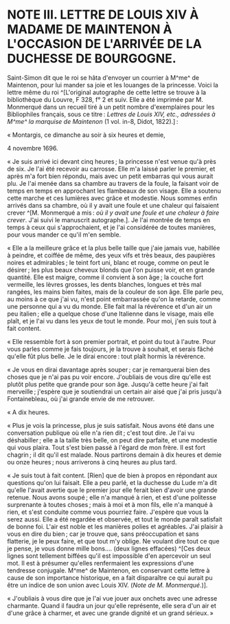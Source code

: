 # NOTE III. LETTRE DE LOUIS XIV À MADAME DE MAINTENON À L'OCCASION DE L'ARRIVÉE DE LA DUCHESSE DE BOURGOGNE.

Saint-Simon dit que le roi se hâta d'envoyer un courrier à M^me^ de Maintenon,
pour lui mander sa joie et les louanges de la princesse. Voici la lettre même
du roi ^[L'original autographe de cette lettre se trouve à la bibliothèque du
Louvre, F 328, f° 2 et suiv. Elle a été imprimée par M. Monmerqué dans un
recueil tiré à un petit nombre d'exemplaires pour les Bibliophiles français,
sous ce titre : *Lettres de Louis XIV, etc., adressées à M^me^ la marquise de
Maintenon* (1 vol. in-8, Didot, 1822).] :

« Montargis, ce dimanche au soir à six heures et demie,

4 novembre 1696.

« Je suis arrivé ici devant cinq heures ; la princesse n'est venue qu'à près de
six. Je l'ai été recevoir au carrosse. Elle m'a laissé parler le premier, et
après m'a fort bien répondu, mais avec un petit embarras qui vous aurait plu.
Je l'ai menée dans sa chambre au travers de la foule, la faisant voir de temps
en temps en approchant les flambeaux de son visage. Elle a soutenu cette
marche et ces lumières avec grâce et modestie. Nous sommes enfin arrivés dans
sa chambre, où il y avait une foule et une chaleur qui faisaient crever ^[M.
Monmerqué a mis : *où il y avait une foule et une chaleur à faire crever*. J'ai
suivi le manuscrit autographe.]. Je l'ai montrée de temps en temps à ceux qui
s'approchaient, et je l'ai considérée de toutes manières, pour vous mander ce
qu'il m'en semble.

« Elle a la meilleure grâce et la plus belle taille que j'aie jamais vue,
habillée à peindre, et coiffée de même, des yeux vifs et très beaux, des
paupières noires et admirables ; le teint fort uni, blanc et rouge, comme on
peut le désirer ; les plus beaux cheveux blonds que l'on puisse voir, et en
grande quantité. Elle est maigre, comme il convient à son âge ; la couche fort
vermeille, les lèvres grosses, les dents blanches, longues et très mal
rangées, les mains bien faites, mais de la couleur de son âge. Elle parle peu,
au moins à ce que j'ai vu, n'est point embarrassée qu'on la retarde, comme une
personne qui a vu du monde. Elle fait mal la révérence et d'un air un peu
italien ; elle a quelque chose d'une Italienne dans le visage, mais elle plaît,
et je l'ai vu dans les yeux de tout le monde. Pour moi, j'en suis tout à fait
content.

« Elle ressemble fort à son premier portrait, et point du tout à l'autre. Pour
vous parles comme je fais toujours, je la trouve à souhait, et serais fâché
qu'elle fût plus belle. Je le dirai encore : tout plaît hormis la révérence.

« Je vous en dirai davantage après souper ; car je remarquerai bien des choses
que je n'ai pas pu voir encore. J'oubliais de vous dire qu'elle est plutôt
plus petite que grande pour son âge. Jusqu'à cette heure j'ai fait merveille ;
j'espère que je soutiendrai un certain air aisé que j'ai pris jusqu'à
Fontainebleau, où j'ai grande envie de me retrouver.

« A dix heures.

« Plus je vois la princesse, plus je suis satisfait. Nous avons été dans une
conversation publique où elle n'a rien dit ; c'est tout dire. Je l'ai vu
déshabiller ; elle a la taille très belle, on peut dire parfaite, et une
modestie qui vous plaira. Tout s'est bien passé à l'égard de mon frère. Il est
fort chagrin ; il dit qu'il est malade. Nous partirons demain à dix heures et
demie ou onze heures ; nous arriverons à cinq heures au plus tard.

« Je suis tout à fait content. [Rien] que de bien à propos en répondant aux
questions qu'on lui faisait. Elle a peu parlé, et la duchesse du Lude m'a dit
qu'elle l'avait avertie que le premier jour elle ferait bien d'avoir une
grande retenue. Nous avons soupé ; elle n'a manqué à rien, et est d'une
politesse surprenante à toutes choses ; mais à moi et à mon fils, elle n'a
manqué à rien, et s'est conduite comme vous pourriez faire. J'espère que vous
la serez aussi. Elle a été regardée et observée, et tout le monde paraît
satisfait de bonne foi. L'air est noble et les manières polies et agréables.
J'ai plaisir à vous en dire du bien ; car je trouve que, sans préoccupation et
sans flatterie, je le peux faire, et que tout m'y oblige. Ne voulant dire tout
ce que je pense, je vous donne mille bons.... (deux lignes effacées) ^[Ces
deux lignes sont tellement biffées qu'il est impossible d'en apercevoir un
seul mot. Il est à présumer qu'elles renfermaient les expressions d'une
tendresse conjugale. M^me^ de Maintenon, en conservant cette lettre à cause de
son importance historique, en a fait disparaître ce qui aurait pu être un
indice de son union avec Louis XIV. (*Note de M. Monmerqué*.)].

« J'oubliais à vous dire que je l'ai vue jouer aux onchets avec une adresse
charmante. Quand il faudra un jour qu'elle représente, elle sera d'un air et
d'une grâce à charmer, et avec une grande dignité et un grand sérieux. »

